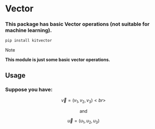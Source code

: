 # Vector
### This package has basic Vector operations (not suitable for machine learning).
```py
pip install kitvector
```
> [!NOTE]
> **This module is just some basic vector operations.**
## Usage
### Suppose you have: 

 $$
 \vec{v}=(v_1, v_2, v_3)<br>
 $$
 
 <div align="center">and</div>

 $$
 \vec{u}=(u_1, u_2, u_3)
 $$



